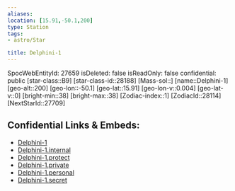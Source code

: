 ```yaml
---
aliases: 
location: [15.91,-50.1,200]
type: Station
tags:
- astro/Star

title: Delphini-1
---
```

SpocWebEntityId: 27659
isDeleted: false
isReadOnly: false
confidential: public
[star-class::B9]
[star-class-id::28188]
[Mass-sol::]
[name::Delphini-1]
[geo-alt::200]
[geo-lon::-50.1]
[geo-lat::15.91]
[geo-lon-v::0.004]
[geo-lat-v::0]
[bright-min::38]
[bright-max::38]
[Zodiac-index::1]
[ZodiacId::28114]
[NextStarId::27709]



## Confidential Links & Embeds: 
- [Delphini-1](../../../_public/astro/Star/Delphini-1.md) 
- [Delphini-1.internal](../../../_internal/astro/Star/Delphini-1.internal.md) 
- [Delphini-1.protect](../../../_protect/astro/Star/Delphini-1.protect.md) 
- [Delphini-1.private](../../../_private/astro/Star/Delphini-1.private.md) 
- [Delphini-1.personal](../../../_personal/astro/Star/Delphini-1.personal.md) 
- [Delphini-1.secret](../../../_secret/astro/Star/Delphini-1.secret.md)

